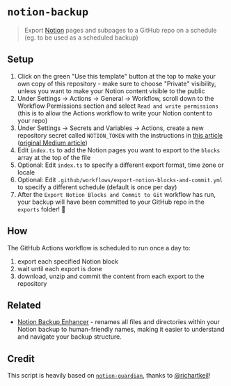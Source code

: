 # `notion-backup`

> Export [Notion](https://www.notion.so/) pages and subpages to a GitHub repo on a schedule (eg. to be used as a scheduled backup)

## Setup

1. Click on the green "Use this template" button at the top to make your own copy of this repository - make sure to choose "Private" visibility, unless you want to make your Notion content visible to the public
2. Under Settings -> Actions -> General -> Workflow, scroll down to the Workflow Permissions section and select `Read and write permissions` (this is to allow the Actions workflow to write your Notion content to your repo)
3. Under Settings -> Secrets and Variables -> Actions, create a new repository secret called `NOTION_TOKEN` with the instructions in [this article](https://archive.ph/b5mgg) ([original Medium article](https://artur-en.medium.com/automated-notion-backups-f6af4edc298d))
4. Edit `index.ts` to add the Notion pages you want to export to the `blocks` array at the top of the file
5. Optional: Edit `index.ts` to specify a different export format, time zone or locale
6. Optional: Edit `.github/workflows/export-notion-blocks-and-commit.yml` to specify a different schedule (default is once per day)
7. After the `Export Notion Blocks and Commit to Git` workflow has run, your backup will have been committed to your GitHub repo in the `exports` folder! 🙌

## How

The GitHub Actions workflow is scheduled to run once a day to:

1. export each specified Notion block
2. wait until each export is done
3. download, unzip and commit the content from each export to the repository

## Related
- [Notion Backup Enhancer](https://github.com/juba0x00/notion-backup-enhancer) - renames all files and directories within your Notion backup to human-friendly names, making it easier to understand and navigate your backup structure.


## Credit

This script is heavily based on [`notion-guardian`](https://github.com/richartkeil/notion-guardian), thanks to [@richartkeil](https://github.com/richartkeil)!
